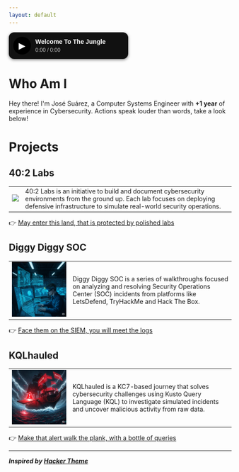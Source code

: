 ```yaml
---
layout: default
---
```


<style>
#yt-player {
  width: 250px;
  padding: 10px;
  border-radius: 12px;
  background: #111;
  color: #fff;
  font-family: Arial, sans-serif;
  display: flex;
  align-items: center;
  gap: 10px;
  box-shadow: 0 2px 6px rgba(0,0,0,0.5);
}
#yt-audio-btn {
  width: 40px;
  height: 40px;
  border-radius: 50%;
  background: #000;
  display: flex;
  align-items: center;
  justify-content: center;
  cursor: pointer;
  font-size: 20px;
}
#yt-song-info {
  flex: 1;
  display: flex;
  flex-direction: column;
  justify-content: center;
}
#yt-title {
  font-size: 14px;
  font-weight: bold;
  margin-bottom: 4px;
}
#yt-time {
  font-size: 12px;
  color: #bbb;
}
#yt-audio-iframe { display: none; }
</style>

<div id="yt-player">
  <div id="yt-audio-btn">▶</div>
  <div id="yt-song-info">
    <div id="yt-title">Welcome To The Jungle</div>
    <div id="yt-time">0:00 / 0:00</div>
  </div>
</div>

<iframe 
  id="yt-audio-iframe"
  width="0" height="0"
  src="https://www.youtube.com/embed/o1tj2zJ2Wvg?enablejsapi=1&controls=0&modestbranding=1&rel=0"
  allow="autoplay; encrypted-media">
</iframe>

<script>
let player, duration = 0, interval;
function onYouTubeIframeAPIReady() {
  player = new YT.Player('yt-audio-iframe', {
    events: {
      'onReady': (e) => {
        duration = player.getDuration();
        document.getElementById("yt-time").textContent = `0:00 / ${formatTime(duration)}`;
      }
    }
  });
}

const btn = document.getElementById('yt-audio-btn');
const timeEl = document.getElementById('yt-time');

btn.addEventListener('click', () => {
  if (player.getPlayerState() === YT.PlayerState.PLAYING) {
    player.pauseVideo();
    btn.textContent = '▶';
    clearInterval(interval);
  } else {
    player.playVideo();
    btn.textContent = '⏸';
    interval = setInterval(updateTime, 1000);
  }
});

function updateTime() {
  let current = player.getCurrentTime();
  timeEl.textContent = `${formatTime(current)} / ${formatTime(duration)}`;
}

function formatTime(sec) {
  sec = Math.floor(sec);
  let m = Math.floor(sec / 60);
  let s = sec % 60;
  return `${m}:${s.toString().padStart(2, '0')}`;
}

let tag = document.createElement('script');
tag.src = "https://www.youtube.com/iframe_api";
document.body.appendChild(tag);
</script>

# Who Am I
Hey there! I'm José Suárez, a Computer Systems Engineer with **+1 year** of experience in Cybersecurity. Actions speak louder than words, take a look below!

# Projects

## 40:2 Labs
<table>
  <tbody>
    <tr>
      <td><img src="images/40-2-labs/cover.png" /></td>
      <td>40:2 Labs is an initiative to build and document cybersecurity environments from the ground up. Each lab focuses on deploying defensive infrastructure to simulate real-world security operations.</td>
    </tr>
  </tbody>
</table>

👉 [May enter this land, that is protected by polished labs](projects/40-2-labs/index.md)

## Diggy Diggy SOC
<table>
  <tbody>
    <tr>
      <td><img src="images/diggy-diggy-soc.png" /></td>
      <td>Diggy Diggy SOC is a series of walkthroughs focused on analyzing and resolving Security Operations Center (SOC) incidents from platforms like LetsDefend, TryHackMe and Hack The Box.</td>
    </tr>
  </tbody>
</table>

👉 [Face them on the SIEM, you will meet the logs](#)

## KQLhauled
<table>
  <tbody>
    <tr>
      <td><img src="images/kqlhauled.png" /></td>
      <td>KQLhauled is a KC7-based journey that solves cybersecurity challenges using Kusto Query Language (KQL) to investigate simulated incidents and uncover malicious activity from raw data.</td>
    </tr>
  </tbody>
</table>

👉 [Make that alert walk the plank, with a bottle of queries](#)

* * *
_**Inspired by [Hacker Theme](https://github.com/pages-themes/hacker)**_
